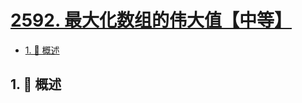 # [2592. 最大化数组的伟大值【中等】](https://github.com/Tdahuyou/TNotes.leetcode/tree/main/notes/2592.%20%E6%9C%80%E5%A4%A7%E5%8C%96%E6%95%B0%E7%BB%84%E7%9A%84%E4%BC%9F%E5%A4%A7%E5%80%BC%E3%80%90%E4%B8%AD%E7%AD%89%E3%80%91)

<!-- region:toc -->

- [1. 📝 概述](#1--概述)

<!-- endregion:toc -->

## 1. 📝 概述
